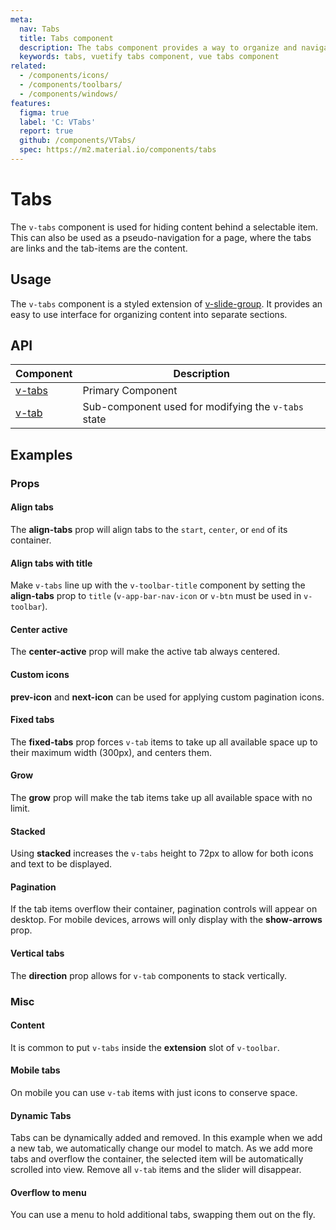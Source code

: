 ```yaml
---
meta:
  nav: Tabs
  title: Tabs component
  description: The tabs component provides a way to organize and navigate between groups of content that are related at the same level of hierarchy.
  keywords: tabs, vuetify tabs component, vue tabs component
related:
  - /components/icons/
  - /components/toolbars/
  - /components/windows/
features:
  figma: true
  label: 'C: VTabs'
  report: true
  github: /components/VTabs/
  spec: https://m2.material.io/components/tabs
---
```


# Tabs

The `v-tabs` component is used for hiding content behind a selectable item. This can also be used as a pseudo-navigation for a page, where the tabs are links and the tab-items are the content.

<PageFeatures />

## Usage

The `v-tabs` component is a styled extension of [v-slide-group](/components/slide-groups). It provides an easy to use interface for organizing content into separate sections.

<ExamplesExample file="v-tabs/usage" />

<PromotedEntry />

## API

| Component | Description |
| - | - |
| [v-tabs](/api/v-tabs/) | Primary Component |
| [v-tab](/api/v-tab/) | Sub-component used for modifying the `v-tabs` state |

<ApiInline hide-links />

## Examples

### Props

#### Align tabs

The **align-tabs** prop will align tabs to the `start`, `center`, or `end` of its container.

<ExamplesExample file="v-tabs/prop-align-tabs-center" />

<ExamplesExample file="v-tabs/prop-align-tabs-end" />

#### Align tabs with title

Make `v-tabs` line up with the `v-toolbar-title` component by setting the **align-tabs** prop to `title` (`v-app-bar-nav-icon` or `v-btn` must be used in `v-toolbar`).

<ExamplesExample file="v-tabs/prop-align-tabs-title" />

#### Center active

The **center-active** prop will make the active tab always centered.

<ExamplesExample file="v-tabs/prop-center-active" />

#### Custom icons

**prev-icon** and **next-icon** can be used for applying custom pagination icons.

<ExamplesExample file="v-tabs/prop-icons" />

#### Fixed tabs

The **fixed-tabs** prop forces `v-tab` items to take up all available space up to their maximum width (300px), and centers them.

<ExamplesExample file="v-tabs/prop-fixed-tabs" />

#### Grow

The **grow** prop will make the tab items take up all available space with no limit.

<ExamplesExample file="v-tabs/prop-grow" />

#### Stacked

Using **stacked** increases the `v-tabs` height to 72px to allow for both icons and text to be displayed.

<ExamplesExample file="v-tabs/prop-stacked" />

#### Pagination

If the tab items overflow their container, pagination controls will appear on desktop. For mobile devices, arrows will only display with the **show-arrows** prop.

<ExamplesExample file="v-tabs/misc-pagination" />

#### Vertical tabs

The **direction** prop allows for `v-tab` components to stack vertically.

<ExamplesExample file="v-tabs/prop-direction" />

### Misc

#### Content

It is common to put `v-tabs` inside the **extension** slot of `v-toolbar`.

<ExamplesExample file="v-tabs/misc-content" />

#### Mobile tabs

On mobile you can use `v-tab` items with just icons to conserve space.

<ExamplesExample file="v-tabs/misc-mobile" />

#### Dynamic Tabs

Tabs can be dynamically added and removed. In this example when we add a new tab, we automatically change our model to match. As we add more tabs and overflow the container, the selected item will be automatically scrolled into view. Remove all `v-tab` items and the slider will disappear.

<ExamplesExample file="v-tabs/misc-dynamic" />

#### Overflow to menu

You can use a menu to hold additional tabs, swapping them out on the fly.

<ExamplesExample file="v-tabs/misc-overflow-to-menu" />
